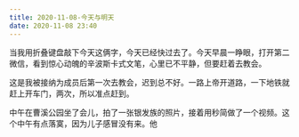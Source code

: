 ```yaml
---
title: 2020-11-08-今天与明天
date: 2020-11-08 23:40
---
```

当我用折叠键盘敲下今天这俩字，今天已经快过去了。今天早晨一睁眼，打开第二微信，看到惊心动魄的辛波斯卡式文笔，心里已不平静，但要赶着去教会。

这是我被接纳为成员后第一次去教会，迟到总不好。一路上帝开道路，一下地铁就赶上开车门，两次，所以准点赶到。

中午在曹溪公园坐了会儿，拍了一张银发族的照片，接着用秒简做了一个视频。这个中午有点落寞，因为儿子感冒没有来。他